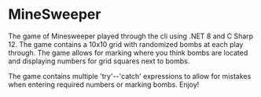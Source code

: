 # MineSweeper

The game of Minesweeper played through the cli using .NET 8 and C Sharp 12.  The game contains a 10x10 grid
with randomized bombs at each play through.  The game allows for marking where you 
think bombs are located and displaying numbers for grid squares next to bombs.

The game contains multiple 'try'--'catch' expressions to allow for mistakes when entering required numbers
or marking bombs.
Enjoy!